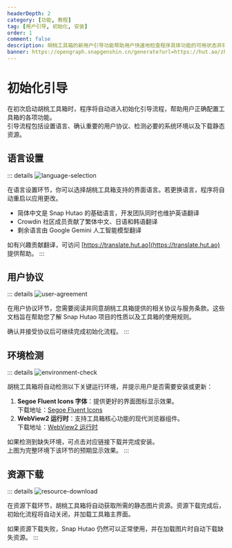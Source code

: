 ```yaml
---
headerDepth: 2
category: [功能, 教程]
tag: [用户引导, 初始化, 安装]
order: 1
comment: false
description: 胡桃工具箱的新用户引导功能帮助用户快速地检查程序具体功能的可用状态并将其设置为可用状态。
banner: https://opengraph.snapgenshin.cn/generate?url=https://hut.ao/zh/features/setup.html
---
```


# 初始化引导

在初次启动胡桃工具箱时，程序将自动进入初始化引导流程，帮助用户正确配置工具箱的各项功能。  
引导流程包括设置语言、确认重要的用户协议、检测必要的系统环境以及下载静态资源。

## 语言设置

::: details
![language-selection](https://img.alicdn.com/imgextra/i4/1797064093/O1CN016IMEtP1g6dyEFo5uK_!!1797064093.png_.webp)

在语言设置环节，你可以选择胡桃工具箱支持的界面语言。若更换语言，程序将自动重启以应用更改。

- 简体中文是 Snap Hutao 的基础语言，开发团队同时也维护英语翻译
- Crowdin 社区成员贡献了繁体中文、日语和韩语翻译
- 剩余语言由 Google Gemini 人工智能模型翻译

如有兴趣贡献翻译，可访问 [https://translate.hut.ao](https://translate.hut.ao) 提供帮助。
:::

## 用户协议

::: details
![user-agreement](https://img.alicdn.com/imgextra/i2/1797064093/O1CN01SzKgb61g6dy2MZH5s_!!1797064093.png_.webp)

在用户协议环节，您需要阅读并同意胡桃工具箱提供的相关协议与服务条款。这些文档旨在帮助您了解 Snap Hutao 项目的性质以及工具箱的使用规则。

确认并接受协议后可继续完成初始化流程。
:::

## 环境检测

::: details
![environment-check](https://img.alicdn.com/imgextra/i2/1797064093/O1CN01T3lLLI1g6dyDspUsf_!!1797064093.png_.webp)

胡桃工具箱将自动检测以下关键运行环境，并提示用户是否需要安装或更新：

1. **Segoe Fluent Icons 字体**：提供更好的界面图标显示效果。  
   下载地址：[Segoe Fluent Icons](https://aka.ms/SegoeFluentIcons)
2. **WebView2 运行时**：支持工具箱核心功能的现代浏览器组件。  
   下载地址：[WebView2 运行时](https://go.microsoft.com/fwlink/?linkid=2124701)

如果检测到缺失环境，可点击对应链接下载并完成安装。  
上图为完整环境下该环节的预期显示效果。
:::

## 资源下载

::: details
![resource-download](https://img.alicdn.com/imgextra/i1/1797064093/O1CN01QILPRh1g6dyHTUpV9_!!1797064093.png_.webp)

在资源下载环节，胡桃工具箱将自动获取所需的静态图片资源。资源下载完成后，初始化流程将自动关闭，并加载工具箱主界面。

如果资源下载失败，Snap Hutao 仍然可以正常使用，并在加载图片时自动下载缺失资源。
:::
